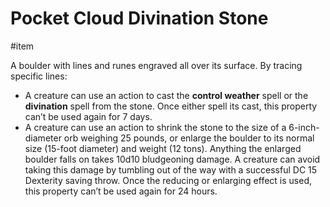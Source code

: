 # Pocket Cloud Divination Stone

\#item 

A boulder with lines and runes engraved all over its surface. By tracing specific lines:

* A creature can use an action to cast the **control weather** spell or the **divination** spell from the stone. Once either spell its cast, this property can’t be used again for 7 days.
* A creature can use an action to shrink the stone to the size of a 6-inch-diameter orb weighing 25 pounds, or enlarge the boulder to its normal size (15-foot diameter) and weight (12 tons). Anything the enlarged boulder falls on takes 10d10 bludgeoning damage. A creature can avoid taking this damage by tumbling out of the way with a successful DC 15 Dexterity saving throw. Once the reducing or enlarging effect is used, this property can’t be used again for 24 hours.
